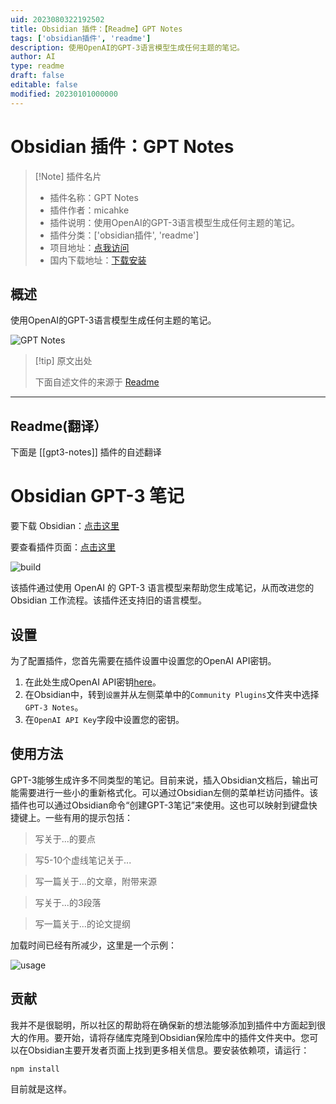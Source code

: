 ```yaml
---
uid: 2023080322192502
title: Obsidian 插件：【Readme】GPT Notes
tags: ['obsidian插件', 'readme']
description: 使用OpenAI的GPT-3语言模型生成任何主题的笔记。
author: AI
type: readme
draft: false
editable: false
modified: 20230101000000
---
```


# Obsidian 插件：GPT Notes

> [!Note] 插件名片
> - 插件名称：GPT Notes
> - 插件作者：micahke
> - 插件说明：使用OpenAI的GPT-3语言模型生成任何主题的笔记。
> - 插件分类：['obsidian插件', 'readme']
> - 项目地址：[点我访问](https://github.com/micahke/obsidian-gpt3-notes)
> - 国内下载地址：[下载安装](https://pkmer.cn/products/plugin/pluginMarket/?gpt3-notes)

## 概述

使用OpenAI的GPT-3语言模型生成任何主题的笔记。

![GPT Notes](https://cdn.pkmer.cn/covers/gpt3-notes_new.gif!pkmer)

> [!tip] 原文出处
> 
>下面自述文件的来源于 [Readme](https://ghproxy.net/https://raw.githubusercontent.com/micahke/obsidian-gpt3-notes/master/README.md)
> 

---

## Readme(翻译）

下面是 [[gpt3-notes]] 插件的自述翻译


# Obsidian GPT-3 笔记

要下载 Obsidian：[点击这里](https://www.obsidian.md)

要查看插件页面：[点击这里](https://obsidian.md/plugins?id=gpt3-notes)

![build](https://github.com/micahke/obsidian-gpt3-notes/actions/workflows/build.yml/badge.svg)

该插件通过使用 OpenAI 的 GPT-3 语言模型来帮助您生成笔记，从而改进您的 Obsidian 工作流程。该插件还支持旧的语言模型。

## 设置

为了配置插件，您首先需要在插件设置中设置您的OpenAI API密钥。

1. 在此处生成OpenAI API密钥[here](https://beta.openai.com/account/api-keys)。
2. 在Obsidian中，转到`设置`并从左侧菜单中的`Community Plugins`文件夹中选择`GPT-3 Notes`。
3. 在`OpenAI API Key`字段中设置您的密钥。

## 使用方法

GPT-3能够生成许多不同类型的笔记。目前来说，插入Obsidian文档后，输出可能需要进行一些小的重新格式化。可以通过Obsidian左侧的菜单栏访问插件。该插件也可以通过Obsidian命令“创建GPT-3笔记”来使用。这也可以映射到键盘快捷键上。一些有用的提示包括：

> 写关于...的要点

> 写5-10个虚线笔记关于...

> 写一篇关于...的文章，附带来源

> 写关于...的3段落

> 写一篇关于...的论文提纲

加载时间已经有所减少，这里是一个示例：

![usage](https://github.com/micahke/obsidian-gpt3-notes/raw/master/example.gif)

## 贡献

我并不是很聪明，所以社区的帮助将在确保新的想法能够添加到插件中方面起到很大的作用。要开始，请将存储库克隆到Obsidian保险库中的插件文件夹中。您可以在Obsidian主要开发者页面上找到更多相关信息。要安装依赖项，请运行：

```zsh
npm install
```

目前就是这样。



